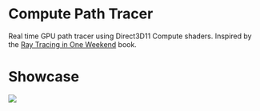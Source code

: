 # Compute Path Tracer

Real time GPU path tracer using Direct3D11 Compute shaders. Inspired by the [Ray Tracing in One Weekend](https://raytracing.github.io/books/RayTracingInOneWeekend.html) book.

# Showcase
![](Assets/showcase.gif)